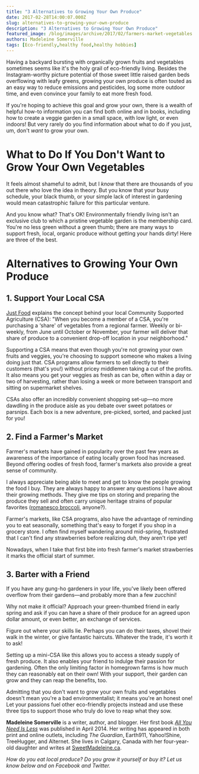 ```yaml
---
title: "3 Alternatives to Growing Your Own Produce"
date: 2017-02-28T14:00:07.000Z
slug: alternatives-to-growing-your-own-produce
description: "3 Alternatives to Growing Your Own Produce"
featured_image: /blog/images/archive/2017/02/farmers-market-vegetables.jpg
authors: Madeleine Somerville
tags: [Eco-friendly,healthy food,healthy hobbies]
---
```


Having a backyard bursting with organically grown fruits and vegetables sometimes seems like it's the holy grail of eco-friendly living. Besides the Instagram-worthy picture potential of those sweet little raised garden beds overflowing with leafy greens, growing your own produce is often touted as an easy way to reduce emissions and pesticides, log some more outdoor time, and even convince your family to eat more fresh food.

If you're hoping to achieve this goal and grow your own, there is a wealth of helpful how-to information you can find both online and in books, including how to create a veggie garden in a small space, with low light, or even indoors! But very rarely do you find information about what to do if you just, um, don't _want_ to grow your own.

# What to Do If You Don't Want to Grow Your Own Vegetables

It feels almost shameful to admit, but I _know_ that there are thousands of you out there who love the idea in theory. But you know that your busy schedule, your black thumb, or your simple lack of interest in gardening would mean catastrophic failure for this particular venture.

And you know what? That's OK! Environmentally friendly living isn't an exclusive club to which a pristine vegetable garden is the membership card. You're no less green without a green thumb; there are many ways to support fresh, local, organic produce without getting your hands dirty! Here are three of the best.

# Alternatives to Growing Your Own Produce

## **1\. Support Your Local CSA**

[Just Food](http://www.justfood.org/csa) explains the concept behind your local Community Supported Agriculture (CSA): "When you become a member of a CSA, you're purchasing a ‘share' of vegetables from a regional farmer. Weekly or bi-weekly, from June until October or November, your farmer will deliver that share of produce to a convenient drop-off location in your neighborhood."

Supporting a CSA means that even though you're not growing your own fruits and veggies, you're choosing to support someone who makes a living doing just that. CSA programs allow farmers to sell directly to their customers (that's you!) without pricey middlemen taking a cut of the profits. It also means you get your veggies as fresh as can be, often within a day or two of harvesting, rather than losing a week or more between transport and sitting on supermarket shelves.

CSAs also offer an incredibly convenient shopping set-up—no more dawdling in the produce aisle as you debate over sweet potatoes or parsnips. Each box is a new adventure, pre-picked, sorted, and packed just for you!

## **2\. Find a Farmer's Market**

Farmer's markets have gained in popularity over the past few years as awareness of the importance of eating locally grown food has increased. Beyond offering oodles of fresh food, farmer's markets also provide a great sense of community.

I always appreciate being able to meet and get to know the people growing the food I buy. They are always happy to answer any questions I have about their growing methods. They give me tips on storing and preparing the produce they sell and often carry unique heritage strains of popular favorites ([romanesco broccoli](https://en.wikipedia.org/wiki/Romanesco%5Fbroccoli), anyone?).

Farmer's markets, like CSA programs, also have the advantage of reminding you to eat seasonally, something that's easy to forget if you shop in a grocery store. I often find myself wandering around mid-spring, frustrated that I can't find any strawberries before realizing _duh_, they aren't ripe yet!

Nowadays, when I take that first bite into fresh farmer's market strawberries it marks the official start of summer.

## **3\. Barter with a Friend**

If you have any gung-ho gardeners in your life, you've likely been offered overflow from their gardens—and probably more than a few zucchini!

Why not make it official? Approach your green-thumbed friend in early spring and ask if you can have a share of their produce for an agreed upon dollar amount, or even better, an exchange of services.

Figure out where your skills lie. Perhaps you can do their taxes, shovel their walk in the winter, or give fantastic haircuts. Whatever the trade, it's worth it to ask!

Setting up a mini-CSA like this allows you to access a steady supply of fresh produce. It also enables your friend to indulge their passion for gardening. Often the only limiting factor in homegrown farms is how much they can reasonably eat on their own! With your support, their garden can grow and they can reap the benefits, too.

Admitting that you don't want to grow your own fruits and vegetables doesn't mean you're a bad environmentalist; it means you're an honest one! Let your passions fuel other eco-friendly projects instead and use these three tips to support those who truly do love to reap what they sow.

**Madeleine Somerville** is a writer, author, and blogger. Her first book _[All You Need Is Less](https://www.amazon.com/All-You-Need-Less-Eco-friendly/dp/1936740796/ref=redir%5Fmobile%5Fdesktop?ie=UTF8&keywords=all%20you%20need%20is%20less&qid=1384833699&ref%5F=redir%5Fmdp%5Fmobile&ref%5F=sr%5F1%5F1&sr=8-1#featureBulletsAndDetailBullets%5Fsecondary%5Fview%5Fdiv%5F1420603307068)_ was published in April 2014\. Her writing has appeared in both print and online outlets, including _The Guardian_, Earth911, Yahoo!Shine, TreeHugger, and Alternet. She lives in Calgary, Canada with her four-year-old daughter and writes at [SweetMadeleine.ca](http://sweetmadeleine.ca/).

_How do you eat local produce? Do you grow it yourself or buy it? Let us know below and on Facebook and Twitter._